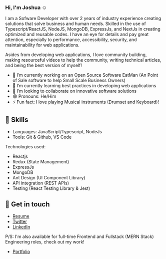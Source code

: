 ### Hi, I'm Joshua :relaxed:

I am a Sofware Developer with over 2 years of industry experience creating solutions that solve business and human needs. Skilled in the use of Typescript/ReactJS, NodeJS, MongoDB, ExpressJs, and NextJs in creating optimized and reusable codes.
I have an eye for details and pay great attention, especially to performance, accessibility, security, and maintainability for web applications.

Asides from developing web applications, I love community building, making resourceful videos to help the community, writing technical articles, and being the best version of myself!

- 🔭 I’m currently working on an Open Source Software EatMan (An Point of Sale software to help Small Scale Business Owners)
- 🌱 I’m currently learning best practices in developing web applications
- 👯 I’m looking to collaborate on innovative software solutions
- 😄 Pronouns: He/Him
- ⚡ Fun fact: I love playing Musical instruments (Drumset and Keyboard)!

## 📌 Skills
- Languages: JavaScript/Typescript, NodeJs
- Tools: Git & Github, VS Code

Technologies used: 

- Reactjs
- Redux (State Management)
- ExpressJs
- MongoDB
- Ant Design (UI Component Library)
- API integration (REST APIs)
- Testing (React Testing Library & Jest)


## 📲 Get in touch
- [Resume]()
- [Twitter](https://twitter.com/joshuaoyewole01)
- [LinkedIn](https://www.linkedin.com/in/joshuaoyewole/)

P/S: I'm also available for full-time Frontend and Fullstack (MERN Stack) Engineering roles, check out my work!
- [Portfolio](https://joshuaoyewole.com.ng)
